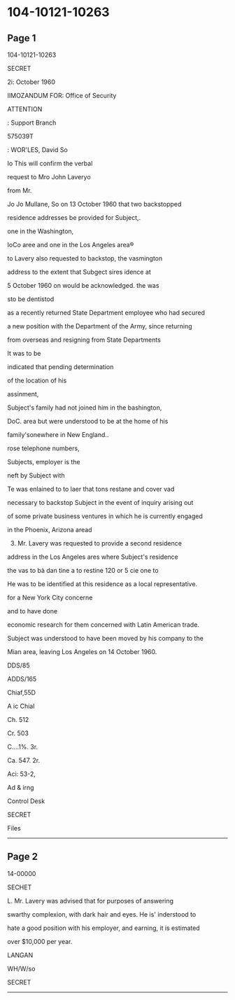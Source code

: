 # 104-10121-10263

## Page 1

104-10121-10263

SECRET

2i: October 1960

IIMOZANDUM FOR: Office of Security

ATTENTION

: Support Branch

575039T

: WOR'LES, David So

Io This will confirm the verbal

request to Mro John Laveryo

from Mr.

Jo Jo Mullane, So on 13 October 1960 that two backstopped

residence addresses be provided for Subject,.

one in the Washington,

IoCo aree and one in the Los Angeles area®

to Lavery also requested to backstop, the vasmington

address to the extent that Subgect sires idence at

5 October 1960 on would be acknowledged. the was

sto be dentistod

as a recently returned State Department employee who had secured

a new position with the Department of the Army, since returning

from overseas and resigning from State Departments

It was to be

indicated that pending determination

of the location of his

assinment,

Subject's family had not joined him in the bashington,

DoC. area but were understood to be at the home of his

family'sonewhere in New England..

rose telephone numbers,

Subjects, employer is the

neft by Subject with

Te was enlained to to laer that tons restane and cover vad

necessary to backstop Subject in the event of inquiry arising out

of some private business ventures in which he is currently engaged

in the Phoenix, Arizona aread

3. Mr. Lavery was requested to provide a second residence

address in the Los Angeles ares where Subject's residence

the vas to bà dan tine a to restine 120 or 5 cie one to

He was to be identified at this residence as a local representative.

for a New York City concerne

and to have done

economic research for them concerned with Latin American trade.

Subject was understood to have been moved by his company to the

Mian area, leaving Los Angeles on 14 October 1960.

DDS/85

ADDS/165

Chiaf,55D

A ic Chial

Ch. 512

Cr. 503

C....1%. 3r.

Ca. 547. 2r.

Aci: 53-2,

Ad & irng

Control Desk

SECRET

Files

---

## Page 2

14-00000

SECHET

L. Mr. Lavery was advised that for purposes of answering

swarthy complexion, with dark hair and eyes. He is' inderstood to

hate a good position with his employer, and earning, it is estimated

over $10,000 per year.

LANGAN

WH/W/so

SECRET

---


